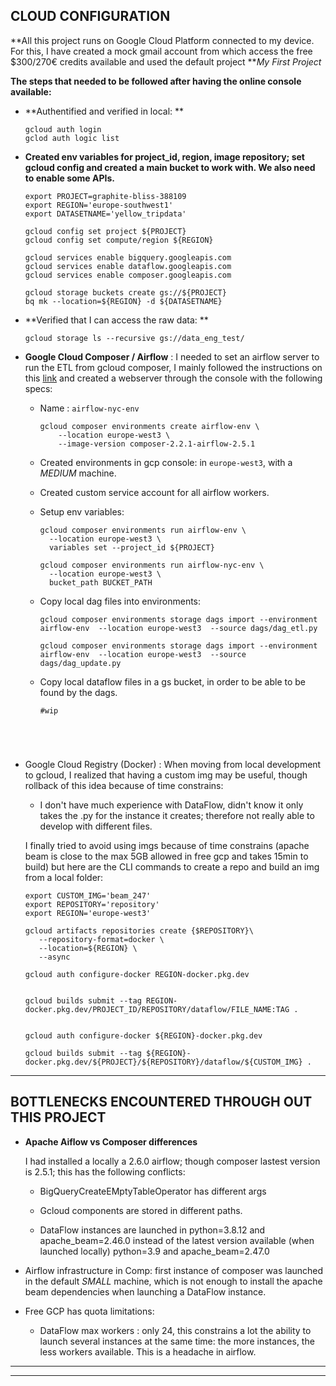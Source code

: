 ## CLOUD CONFIGURATION

**All this project runs on Google Cloud Platform connected to my device. For this, I have created a mock gmail account from which access the free $300/270€ credits available and used the default project ***My First Project*

**The steps that needed to be followed after having the online console available:**

* **Authentified and verified in local: **

  ```
  gcloud auth login
  gclod auth logic list
  ```

* **Created env variables for project_id, region, image repository; set gcloud config and created a main bucket to work with. We also need to enable some APIs.**

  ```
  export PROJECT=graphite-bliss-388109
  export REGION='europe-southwest1'  
  export DATASETNAME='yellow_tripdata'
  
  gcloud config set project ${PROJECT}
  gcloud config set compute/region ${REGION}
  
  gcloud services enable bigquery.googleapis.com
  gcloud services enable dataflow.googleapis.com
  gcloud services enable composer.googleapis.com
  
  gcloud storage buckets create gs://${PROJECT}
  bq mk --location=${REGION} -d ${DATASETNAME}
  ```

* **Verified that I can access the raw data: **

  ```
  gcloud storage ls --recursive gs://data_eng_test/
  ```

* **Google Cloud Composer / Airflow** : I needed to set an airflow server to run the ETL from gcloud composer, I mainly followed the instructions on this [link](!) and created a webserver through the console with the following specs: 

  * Name : `airflow-nyc-env`

    ```
    gcloud composer environments create airflow-env \
        --location europe-west3 \
        --image-version composer-2.2.1-airflow-2.5.1
    
    ```

    

  * Created environments in gcp console: in `europe-west3`, with a *MEDIUM* machine.

  * Created custom service account for all airflow workers.

  * Setup env variables:

    ```
    gcloud composer environments run airflow-env \
      --location europe-west3 \
      variables set --project_id ${PROJECT}
      
    gcloud composer environments run airflow-nyc-env \
      --location europe-west3 \
      bucket_path BUCKET_PATH 
    ```

    

  * Copy local dag files into environments:

    ```
    gcloud composer environments storage dags import --environment airflow-env  --location europe-west3  --source dags/dag_etl.py
    
    gcloud composer environments storage dags import --environment airflow-env  --location europe-west3  --source dags/dag_update.py
    ```

  * Copy local dataflow files in a gs bucket, in order to be able to be found by the dags.

    ```
    #wip

  

  

* Google Cloud Registry (Docker) : When moving from local development to gcloud, I realized that having a custom img may be useful, though rollback of this idea because of time constrains: 

  * I don't have much experience with DataFlow, didn't know it only takes the .py for the instance it creates; therefore not really able to develop with different files.

    

  I finally tried to avoid using imgs because of time constrains (apache beam is close to the max 5GB allowed in free gcp and takes 15min to build) but here are the CLI commands to  create a repo and build an img from a local folder:

  ```
  export CUSTOM_IMG='beam_247'
  export REPOSITORY='repository'
  export REGION='europe-west3'
  
  gcloud artifacts repositories create {$REPOSITORY}\
     --repository-format=docker \
     --location=${REGION} \
     --async
  
  gcloud auth configure-docker REGION-docker.pkg.dev
  
    
  gcloud builds submit --tag REGION-docker.pkg.dev/PROJECT_ID/REPOSITORY/dataflow/FILE_NAME:TAG .
    
    
  gcloud auth configure-docker ${REGION}-docker.pkg.dev
  
  gcloud builds submit --tag ${REGION}-docker.pkg.dev/${PROJECT}/${REPOSITORY}/dataflow/${CUSTOM_IMG} .
  ```


----

## BOTTLENECKS ENCOUNTERED THROUGH OUT THIS PROJECT

* **Apache Aiflow vs Composer differences**

  I had installed a locally a 2.6.0 airflow; though composer lastest version is 2.5.1; this has the following conflicts:

  * BigQueryCreateEMptyTableOperator has different args

  * Gcloud components are stored in different paths.

  * DataFlow instances are launched in python=3.8.12 and apache_beam=2.46.0 instead of the latest version available (when launched locally) python=3.9 and apache_beam=2.47.0

    

* Airflow infrastructure in Comp: first instance of composer was launched in the default *SMALL* machine, which is not enough to install the apache beam dependencies when launching a DataFlow instance.

  

* Free GCP has quota limitations:

  * DataFlow max workers : only 24, this constrains a lot the ability to launch several instances at the same time: the more instances, the less workers available. This is a headache in airflow.

---

---